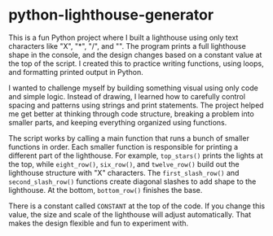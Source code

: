 # python-lighthouse-generator

This is a fun Python project where I built a lighthouse using only text characters like "X", "*", "/", and "\". The program prints a full lighthouse shape in the console, and the design changes based on a constant value at the top of the script. I created this to practice writing functions, using loops, and formatting printed output in Python.

I wanted to challenge myself by building something visual using only code and simple logic. Instead of drawing, I learned how to carefully control spacing and patterns using strings and print statements. The project helped me get better at thinking through code structure, breaking a problem into smaller parts, and keeping everything organized using functions.

The script works by calling a main function that runs a bunch of smaller functions in order. Each smaller function is responsible for printing a different part of the lighthouse. For example, `top_stars()` prints the lights at the top, while `eight_row()`, `six_row()`, and `twelve_row()` build out the lighthouse structure with "X" characters. The `first_slash_row()` and `second_slash_row()` functions create diagonal slashes to add shape to the lighthouse. At the bottom, `bottom_row()` finishes the base.

There is a constant called `CONSTANT` at the top of the code. If you change this value, the size and scale of the lighthouse will adjust automatically. That makes the design flexible and fun to experiment with.


